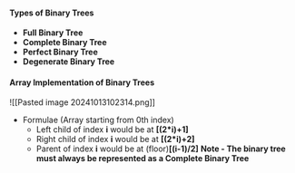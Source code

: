 #### Types of Binary Trees

* **Full Binary Tree**
* **Complete Binary Tree**
* **Perfect Binary Tree**
* **Degenerate Binary Tree**

#### Array Implementation of Binary Trees
![[Pasted image 20241013102314.png]]
* Formulae (Array starting from 0th index)
	* Left child of index **i** would be at **[(2*i)+1]**
	* Right child of index **i** would be at **[(2*i)+2]**
	* Parent of index **i** would be at (floor)**[(i-1)/2]**
**Note - The binary tree must always be represented as a Complete Binary Tree**